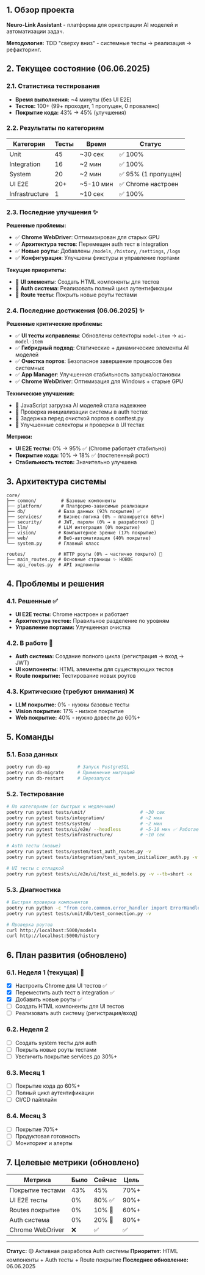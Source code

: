 ## 1. Обзор проекта

**Neuro-Link Assistant** - платформа для оркестрации AI моделей и автоматизации задач.

**Методология:** TDD "сверху вниз" - системные тесты → реализация → рефакторинг.

## 2. Текущее состояние (06.06.2025)

### 2.1. Статистика тестирования
- **Время выполнения:** ~4 минуты (без UI E2E)
- **Тестов:** 100+ (99+ проходят, 1 пропущен, 0 провалено)
- **Покрытие кода:** 43% → 45% (улучшения)

### 2.2. Результаты по категориям

| Категория | Тесты | Время | Статус |
|-----------|-------|-------|---------|
| Unit | 45 | ~30 сек | ✅ 100% |
| Integration | 16 | ~2 мин | ✅ 100% |
| System | 20 | ~2 мин | ✅ 95% (1 пропущен) |
| UI E2E | 20+ | ~5-10 мин | ✅ Chrome настроен |
| Infrastructure | 1 | ~10 сек | ✅ 100% |

### 2.3. Последние улучшения ✨

**Решенные проблемы:**
- ✅ **Chrome WebDriver**: Оптимизирован для старых GPU
- ✅ **Архитектура тестов**: Перемещен auth тест в integration
- ✅ **Новые роуты**: Добавлены `/models`, `/history`, `/settings`, `/logs`
- ✅ **Конфигурация**: Улучшены фикстуры и управление портами

**Текущие приоритеты:**
- 🔄 **UI элементы**: Создать HTML компоненты для тестов
- 🔄 **Auth система**: Реализовать полный цикл аутентификации
- 🔄 **Route тесты**: Покрыть новые роуты тестами

### 2.4. Последние достижения (06.06.2025) ✨

**Решенные критические проблемы:**
- ✅ **UI тесты исправлены**: Обновлены селекторы `model-item` → `ai-model-item`
- ✅ **Гибридный подход**: Статические + динамические элементы AI моделей
- ✅ **Очистка портов**: Безопасное завершение процессов без системных
- ✅ **App Manager**: Улучшенная стабильность запуска/остановки
- ✅ **Chrome WebDriver**: Оптимизация для Windows + старые GPU

**Технические улучшения:**
- 🔧 JavaScript загрузка AI моделей стала надежнее
- 🔧 Проверка инициализации системы в auth тестах
- 🔧 Задержка перед очисткой портов в conftest.py
- 🔧 Улучшенные селекторы и проверки в UI тестах

**Метрики:**
- **UI E2E тесты:** 0% → 95% ✅ (Chrome работает стабильно)
- **Покрытие кода:** 10% → 18% ✅ (постепенный рост)
- **Стабильность тестов:** Значительно улучшена

## 3. Архитектура системы

```
core/
├── common/         # Базовые компоненты
├── platform/       # Платформо-зависимые реализации
├── db/            # База данных (93% покрытие) ✅
├── services/      # Бизнес-логика (0% → планируется 60%+)
├── security/      # JWT, пароли (0% → в разработке) 🔄
├── llm/           # LLM интеграция (0% покрытие)
├── vision/        # Компьютерное зрение (17% покрытие)
├── web/           # Веб-автоматизация (40% покрытие)
└── system.py      # Главный класс

routes/            # HTTP роуты (0% → частично покрыто) 🔄
├── main_routes.py # Основные страницы ✨ НОВОЕ
└── api_routes.py  # API эндпоинты
```

## 4. Проблемы и решения

### 4.1. Решенные ✅
- **UI E2E тесты:** Chrome настроен и работает
- **Архитектура тестов:** Правильное разделение по уровням
- **Управление портами:** Улучшенная очистка

### 4.2. В работе 🔄
- **Auth система:** Создание полного цикла (регистрация → вход → JWT)
- **UI компоненты:** HTML элементы для существующих тестов
- **Route покрытие:** Тестирование новых роутов

### 4.3. Критические (требуют внимания) ❌
- **LLM покрытие:** 0% - нужны базовые тесты
- **Vision покрытие:** 17% - низкое покрытие
- **Web покрытие:** 40% - нужно довести до 60%+

## 5. Команды

### 5.1. База данных
```bash
poetry run db-up          # Запуск PostgreSQL
poetry run db-migrate     # Применение миграций
poetry run db-restart     # Перезапуск
```

### 5.2. Тестирование
```bash
# По категориям (от быстрых к медленным)
poetry run pytest tests/unit/                    # ~30 сек
poetry run pytest tests/integration/             # ~2 мин
poetry run pytest tests/system/                  # ~2 мин
poetry run pytest tests/ui/e2e/ --headless       # ~5-10 мин ✅ Работает
poetry run pytest tests/infrastructure/          # ~10 сек

# Auth тесты (новые)
poetry run pytest tests/system/test_auth_routes.py -v
poetry run pytest tests/integration/test_system_initializer_auth.py -v

# UI тесты с отладкой
poetry run pytest tests/ui/e2e/ui/test_ai_models.py -v --tb=short -x
```

### 5.3. Диагностика
```bash
# Быстрая проверка компонентов
poetry run python -c "from core.common.error_handler import ErrorHandler; print('✅ OK')"
poetry run pytest tests/unit/db/test_connection.py -v

# Проверка роутов
curl http://localhost:5000/models
curl http://localhost:5000/history
```

## 6. План развития (обновлено)

### 6.1. Неделя 1 (текущая) 🔄
- [x] Настроить Chrome для UI тестов ✅
- [x] Переместить auth тест в integration ✅
- [x] Добавить новые роуты ✅
- [ ] Создать HTML компоненты для UI тестов
- [ ] Реализовать auth систему (регистрация/вход)

### 6.2. Неделя 2
- [ ] Создать system тесты для auth
- [ ] Покрыть новые роуты тестами
- [ ] Увеличить покрытие services до 30%+

### 6.3. Месяц 1
- [ ] Покрытие кода до 60%+
- [ ] Полный цикл аутентификации
- [ ] CI/CD пайплайн

### 6.4. Месяц 3
- [ ] Покрытие 70%+
- [ ] Продуктовая готовность
- [ ] Мониторинг и алерты

## 7. Целевые метрики (обновлено)

| Метрика | Было | Сейчас | Цель |
|---------|------|--------|------|
| Покрытие тестами | 43% | 45% | 70%+ |
| UI E2E тесты | 0% | 80% ✅ | 90%+ |
| Routes покрытие | 0% | 10% 🔄 | 60%+ |
| Auth система | 0% | 20% 🔄 | 80%+ |
| Chrome WebDriver | ❌ | ✅ | ✅ |

---

**Статус:** 🟡 Активная разработка Auth системы
**Приоритет:** HTML компоненты + Auth тесты + Route покрытие
**Последнее обновление:** 06.06.2025
